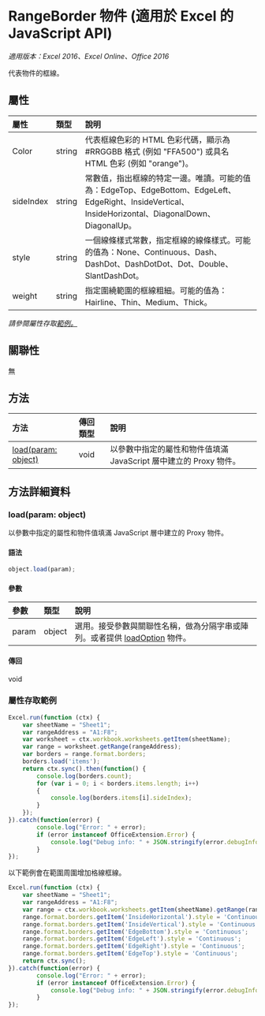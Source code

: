 # RangeBorder 物件 (適用於 Excel 的 JavaScript API)

_適用版本：Excel 2016、Excel Online、Office 2016_

代表物件的框線。

## 屬性

| 屬性	   | 類型	|說明
|:---------------|:--------|:----------|
|Color|string|代表框線色彩的 HTML 色彩代碼，顯示為 #RRGGBB 格式 (例如 "FFA500") 或具名 HTML 色彩 (例如 "orange")。|
|sideIndex|string|常數值，指出框線的特定一邊。唯讀。可能的值為：EdgeTop、EdgeBottom、EdgeLeft、EdgeRight、InsideVertical、InsideHorizontal、DiagonalDown、DiagonalUp。|
|style|string|一個線條樣式常數，指定框線的線條樣式。可能的值為：None、Continuous、Dash、DashDot、DashDotDot、Dot、Double、SlantDashDot。|
|weight|string|指定圍繞範圍的框線粗細。可能的值為：Hairline、Thin、Medium、Thick。|

_請參閱屬性存取[範例。](#property-access-examples)_

## 關聯性
無


## 方法

| 方法		   | 傳回類型	|說明|
|:---------------|:--------|:----------|
|[load(param: object)](#loadparam-object)|void|以參數中指定的屬性和物件值填滿 JavaScript 層中建立的 Proxy 物件。|

## 方法詳細資料

### load(param: object)
以參數中指定的屬性和物件值填滿 JavaScript 層中建立的 Proxy 物件。

#### 語法
```js
object.load(param);
```

#### 參數
| 參數	   | 類型	|說明|
|:---------------|:--------|:----------|
|param|object|選用。接受參數與關聯性名稱，做為分隔字串或陣列。或者提供 [loadOption](loadoption.md) 物件。|

#### 傳回
void
### 屬性存取範例

```js
Excel.run(function (ctx) { 
	var sheetName = "Sheet1";
	var rangeAddress = "A1:F8";
	var worksheet = ctx.workbook.worksheets.getItem(sheetName);
	var range = worksheet.getRange(rangeAddress);
	var borders = range.format.borders;
	borders.load('items');
	return ctx.sync().then(function() {
		console.log(borders.count);
		for (var i = 0; i < borders.items.length; i++)
		{
			console.log(borders.items[i].sideIndex);
		}
	});
}).catch(function(error) {
		console.log("Error: " + error);
		if (error instanceof OfficeExtension.Error) {
			console.log("Debug info: " + JSON.stringify(error.debugInfo));
		}
});
```
以下範例會在範圍周圍增加格線框線。

```js
Excel.run(function (ctx) { 
	var sheetName = "Sheet1";
	var rangeAddress = "A1:F8";
	var range = ctx.workbook.worksheets.getItem(sheetName).getRange(rangeAddress);
	range.format.borders.getItem('InsideHorizontal').style = 'Continuous';
	range.format.borders.getItem('InsideVertical').style = 'Continuous';
	range.format.borders.getItem('EdgeBottom').style = 'Continuous';
	range.format.borders.getItem('EdgeLeft').style = 'Continuous';
	range.format.borders.getItem('EdgeRight').style = 'Continuous';
	range.format.borders.getItem('EdgeTop').style = 'Continuous';
	return ctx.sync(); 
}).catch(function(error) {
		console.log("Error: " + error);
		if (error instanceof OfficeExtension.Error) {
			console.log("Debug info: " + JSON.stringify(error.debugInfo));
		}
});
```


